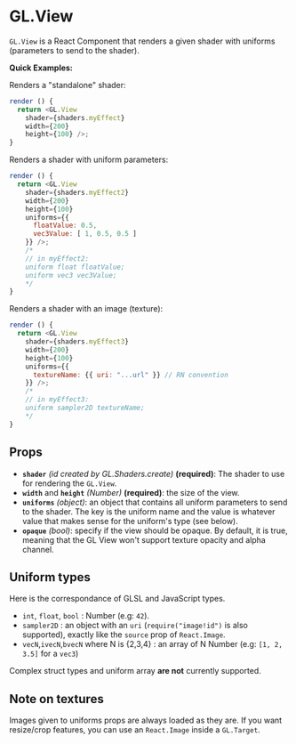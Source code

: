 # GL.View

`GL.View` is a React Component that renders a given shader with uniforms (parameters to send to the shader).

**Quick Examples:**

Renders a "standalone" shader:

```js
render () {
  return <GL.View
    shader={shaders.myEffect}
    width={200}
    height={100} />;
}
```

Renders a shader with uniform parameters:

```js
render () {
  return <GL.View
    shader={shaders.myEffect2}
    width={200}
    height={100}
    uniforms={{
      floatValue: 0.5,
      vec3Value: [ 1, 0.5, 0.5 ]
    }} />;
    /*
    // in myEffect2:
    uniform float floatValue;
    uniform vec3 vec3Value;
    */
}
```

Renders a shader with an image (texture):

```js
render () {
  return <GL.View
    shader={shaders.myEffect3}
    width={200}
    height={100}
    uniforms={{
      textureName: {{ uri: "...url" }} // RN convention
    }} />;
    /*
    // in myEffect3:
    uniform sampler2D textureName;
    */
}
```


## Props

- **`shader`** *(id created by GL.Shaders.create)* **(required)**: The shader to use for rendering the `GL.View`.
- **`width`** and **`height`** *(Number)* **(required)**: the size of the view.
- **`uniforms`** *(object)*: an object that contains all uniform parameters to send to the shader. The key is the uniform name and the value is whatever value that makes sense for the uniform's type (see below).
- **`opaque`** *(bool)*: specify if the view should be opaque. By default, it is true, meaning that the GL View won't support texture opacity and alpha channel.

## Uniform types

Here is the correspondance of GLSL and JavaScript types.

- `int`, `float`, `bool` : Number (e.g: `42`).
- `sampler2D` : an object with an `uri` (`require("image!id")` is also supported), exactly like the `source` prop of `React.Image`.
- `vecN`,`ivecN`,`bvecN` where N is {2,3,4} : an array of N Number (e.g: `[1, 2, 3.5]` for a `vec3`)

Complex struct types and uniform array **are not** currently supported.

## Note on textures

Images given to uniforms props are always loaded as they are. If you want resize/crop features, you can use an `React.Image` inside a `GL.Target`.
